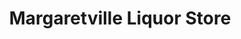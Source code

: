 ---
title: "Margaretville Liquor Store"
url: /margaretville/margaretville-liquor-store/
shop: Spirituosen
---